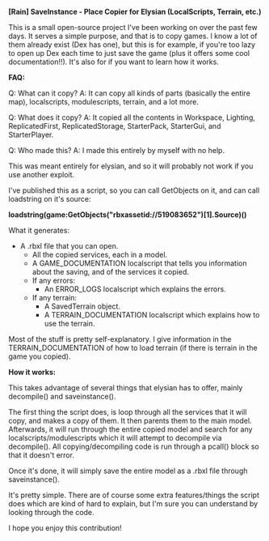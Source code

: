 **[Rain] SaveInstance - Place Copier for Elysian (LocalScripts, Terrain, etc.)**


This is a small open-source project I've been working on over the past few days. It serves a simple purpose, and that is to copy games.
I know a lot of them already exist (Dex has one), but this is for example, if you're too lazy to open up Dex each time to just save the game (plus it offers some cool documentation!!). It's also for if you want to learn how it works.

**FAQ:**

Q: What can it copy?
A: It can copy all kinds of parts (basically the entire map), localscripts, modulescripts, terrain, and a lot more.

Q: What does it copy?
A: It copied all the contents in Workspace, Lighting, ReplicatedFirst, ReplicatedStorage, StarterPack, StarterGui, and StarterPlayer.

Q: Who made this?
A: I made this entirely by myself with no help.


This was meant entirely for elysian, and so it will probably not work if you use another exploit.

I've published this as a script, so you can call GetObjects on it, and can call loadstring on it's source:

**loadstring(game:GetObjects("rbxassetid://519083652")[1].Source)()**

What it generates:

- A .rbxl file that you can open.
	- All the copied services, each in a model.
	- A GAME_DOCUMENTATION localscript that tells you information about the saving, and of the services it copied.
	- If any errors:
		- An ERROR_LOGS localscript which explains the errors.
	- If any terrain:
		- A SavedTerrain object.
		- A TERRAIN_DOCUMENTATION localscript which explains how to use the terrain.

Most of the stuff is pretty self-explanatory. I give information in the TERRAIN_DOCUMENTATION of how to load terrain (if there is terrain in the game you copied).

**How it works:**

This takes advantage of several things that elysian has to offer, mainly decompile() and saveinstance().

The first thing the script does, is loop through all the services that it will copy, and makes a copy of them. It then parents them to the main model.
Afterwards, it will run through the entire copied model and search for any localscripts/modulescripts which it will attempt to decompile via decompile().
All copying/decompiling code is run through a pcall() block so that it doesn't error.

Once it's done, it will simply save the entire model as a .rbxl file through saveinstance().

It's pretty simple. There are of course some extra features/things the script does which are kind of hard to explain, but I'm sure you can understand by looking through the code.




I hope you enjoy this contribution!
